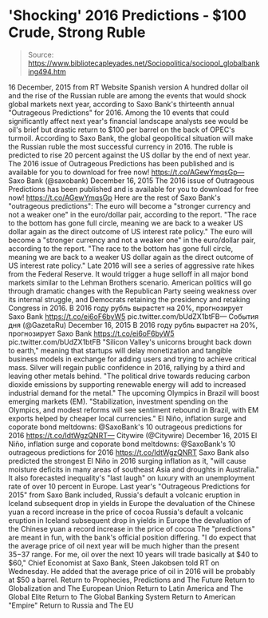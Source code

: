 # 'Shocking' 2016 Predictions - $100 Crude, Strong Ruble

> Source: https://www.bibliotecapleyades.net/Sociopolitica/sociopol_globalbanking494.htm

16 December, 2015
from RT Website
Spanish version
A hundred dollar oil and the rise of the Russian ruble are among the events that would shock global markets next year, according to Saxo Bank's thirteenth annual "Outrageous Predictions" for 2016.
Among the 10 events that could significantly affect next year's financial landscape analysts see would be oil's brief but drastic return to $100 per barrel on the back of OPEC's turmoil. According to Saxo Bank, the global geopolitical situation will make the Russian ruble the most successful currency in 2016. The ruble is predicted to rise 20 percent against the US dollar by the end of next year.
The 2016 issue of Outrageous Predictions has been published and is available for you to download for free now! https://t.co/AGewYmqsGp— Saxo Bank (@saxobank) December 16, 2015
The 2016 issue of Outrageous Predictions has been published and is available for you to download for free now! https://t.co/AGewYmqsGp
Here are the rest of Saxo Bank's "outrageous predictions":
The euro will become a "stronger currency and not a weaker one" in the euro/dollar pair, according to the report. "The race to the bottom has gone full circle, meaning we are back to a weaker US dollar again as the direct outcome of US interest rate policy."
The euro will become a "stronger currency and not a weaker one" in the euro/dollar pair, according to the report.
"The race to the bottom has gone full circle, meaning we are back to a weaker US dollar again as the direct outcome of US interest rate policy."
Late 2016 will see a series of aggressive rate hikes from the Federal Reserve. It would trigger a huge selloff in all major bond markets similar to the Lehman Brothers scenario. American politics will go through dramatic changes with the Republican Party seeing weakness over its internal struggle, and Democrats retaining the presidency and retaking Congress in 2016.
В 2016 году рубль вырастет на 20%, прогнозирует Saxo Bank https://t.co/ei6oF6byW5 pic.twitter.com/bUdZX1btFB— События дня (@GazetaRu) December 16, 2015
В 2016 году рубль вырастет на 20%, прогнозирует Saxo Bank https://t.co/ei6oF6byW5 pic.twitter.com/bUdZX1btFB
"Silicon Valley's unicorns brought back down to earth," meaning that startups will delay monetization and tangible business models in exchange for adding users and trying to achieve critical mass.
Silver will regain public confidence in 2016, rallying by a third and leaving other metals behind. "The political drive towards reducing carbon dioxide emissions by supporting renewable energy will add to increased industrial demand for the metal." The upcoming Olympics in Brazil will boost emerging markets (EM).
"Stabilization, investment spending on the Olympics, and modest reforms will see sentiment rebound in Brazil, with EM exports helped by cheaper local currencies."
El Niño, inflation surge and coporate bond meltdowns: @SaxoBank's 10 outrageous predictions for 2016 https://t.co/IdtWgzQNRT— Citywire (@Citywire) December 16, 2015
El Niño, inflation surge and coporate bond meltdowns: @SaxoBank's 10 outrageous predictions for 2016 https://t.co/IdtWgzQNRT
Saxo Bank also predicted the strongest El Niño in 2016 surging inflation as it,
"will cause moisture deficits in many areas of southeast Asia and droughts in Australia."
It also forecasted inequality's "last laugh" on luxury with an unemployment rate of over 10 percent in Europe. Last year's "Outrageous Predictions for 2015" from Saxo Bank included,
Russia's default a volcanic eruption in Iceland subsequent drop in yields in Europe the devaluation of the Chinese yuan a record increase in the price of cocoa
Russia's default
a volcanic eruption in Iceland
subsequent drop in yields in Europe
the devaluation of the Chinese yuan
a record increase in the price of cocoa
The "predictions" are meant in fun, with the bank's official position differing.
"I do expect that the average price of oil next year will be much higher than the present $35-$37 range. For me, oil over the next 10 years will trade basically at $40 to $60," Chief Economist at Saxo Bank, Steen Jakobsen told RT on Wednesday.
He added that the average price of oil in 2016 will be probably at $50 a barrel.
Return to Prophecies, Predictions and The Future
Return to Globalization and The European Union
Return to Latin America and The Global Elite
Return to The Global Banking System
Return to American "Empire"
Return to Russia and The EU
